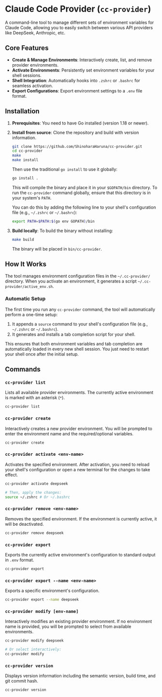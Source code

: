 # Claude Code Provider (`cc-provider`)

A command-line tool to manage different sets of environment variables for Claude Code, allowing you to easily switch between various API providers like DeepSeek, Anthropic, etc.

## Core Features

- **Create & Manage Environments**: Interactively create, list, and remove provider environments.
- **Activate Environments**: Persistently set environment variables for your shell sessions.
- **Shell Integration**: Automatically hooks into `.zshrc` or `.bashrc` for seamless activation.
- **Export Configurations**: Export environment settings to a `.env` file format.

## Installation

1. **Prerequisites**: You need to have Go installed (version 1.18 or newer).

2. **Install from source**: Clone the repository and build with version information.

    ```bash
    git clone https://github.com/ShinoharaHaruna/cc-provider.git
    cd cc-provider
    make
    make install
    ```

    Then use the traditional `go install` to use it globally:

    ```bash
    go install .
    ```

    This will compile the binary and place it in your `$GOPATH/bin` directory. To run the `cc-provider` command globally, ensure that this directory is in your system's `PATH`.

    You can do this by adding the following line to your shell's configuration file (e.g., `~/.zshrc` or `~/.bashrc`):

    ```bash
    export PATH=$PATH:$(go env GOPATH)/bin
    ```

3. **Build locally**: To build the binary without installing:

    ```bash
    make build
    ```

    The binary will be placed in `bin/cc-provider`.

## How It Works

The tool manages environment configuration files in the `~/.cc-provider/` directory. When you activate an environment, it generates a script `~/.cc-provider/active_env.sh`.

### Automatic Setup

The first time you run any `cc-provider` command, the tool will automatically perform a one-time setup:

1. It appends a `source` command to your shell's configuration file (e.g., `~/.zshrc` or `~/.bashrc`).
2. It generates and installs a tab completion script for your shell.

This ensures that both environment variables and tab completion are automatically loaded in every new shell session. You just need to restart your shell once after the initial setup.

## Commands

### `cc-provider list`

Lists all available provider environments. The currently active environment is marked with an asterisk (`*`).

```bash
cc-provider list
```

### `cc-provider create`

Interactively creates a new provider environment. You will be prompted to enter the environment name and the required/optional variables.

```bash
cc-provider create
```

### `cc-provider activate <env-name>`

Activates the specified environment. After activation, you need to reload your shell's configuration or open a new terminal for the changes to take effect.

```bash
cc-provider activate deepseek

# Then, apply the changes:
source ~/.zshrc # Or ~/.bashrc
```

### `cc-provider remove <env-name>`

Removes the specified environment. If the environment is currently active, it will be deactivated.

```bash
cc-provider remove deepseek
```

### `cc-provider export`

Exports the currently active environment's configuration to standard output in `.env` format.

```bash
cc-provider export
```

### `cc-provider export --name <env-name>`

Exports a specific environment's configuration.

```bash
cc-provider export --name deepseek
```

### `cc-provider modify [env-name]`

Interactively modifies an existing provider environment. If no environment name is provided, you will be prompted to select from available environments.

```bash
cc-provider modify deepseek

# Or select interactively:
cc-provider modify
```

### `cc-provider version`

Displays version information including the semantic version, build time, and git commit hash.

```bash
cc-provider version
```
